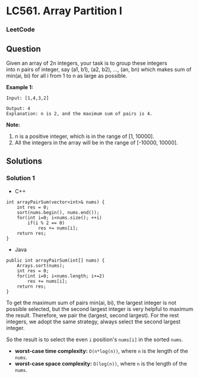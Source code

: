 # LC561. Array Partition I

### LeetCode

## Question

Given an array of 2n integers, your task is to group these integers into n pairs of integer, say (a1, b1), (a2, b2), ..., (an, bn) which makes sum of min(ai, bi) for all i from 1 to n as large as possible.

**Example 1:**
```
Input: [1,4,3,2]

Output: 4
Explanation: n is 2, and the maximum sum of pairs is 4.
```

**Note:**

1.	n is a positive integer, which is in the range of [1, 10000].
2.	All the integers in the array will be in the range of [-10000, 10000].

## Solutions

### Solution 1

* C++
```
int arrayPairSum(vector<int>& nums) {
    int res = 0;
    sort(nums.begin(), nums.end());
    for(int i=0; i<nums.size(); ++i)
        if(i % 2 == 0)
            res += nums[i];
    return res;
}
```

* Java
```
public int arrayPairSum(int[] nums) {
    Arrays.sort(nums);
    int res = 0;
    for(int i=0; i<nums.length; i+=2)
        res += nums[i];
    return res;
}
```

To get the maximum sum of pairs min(ai, bi), the largest integer is not possible selected, but the second largest integer is very helpful to maximum the result. Therefore, we pair the (largest, second largest). For the rest integers, we adopt the same strategy, always select the second largest integer.

So the result is to select the even `i` position's `nums[i]` in the sorted `nums`.

* **worst-case time complexity:** `O(n*log(n))`, where `n` is the length of the `nums`.
* **worst-case space complexity:** `O(log(n))`, where `n` is the length of the `nums`.

